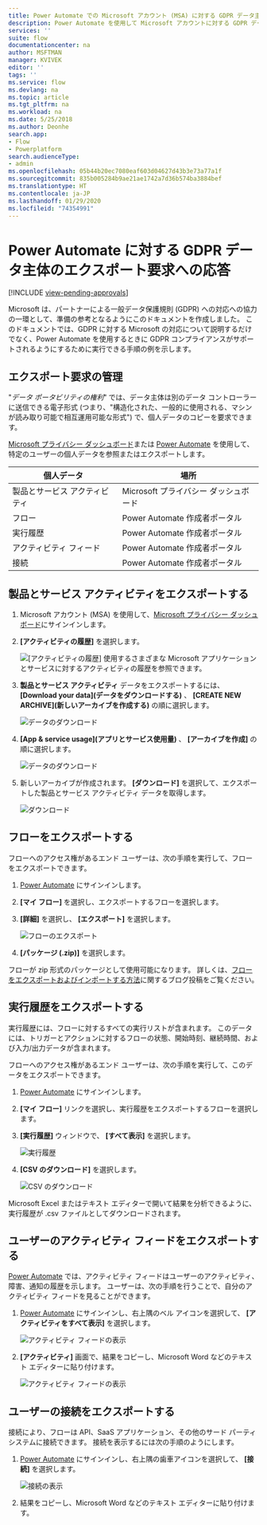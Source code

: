 ```yaml
---
title: Power Automate での Microsoft アカウント (MSA) に対する GDPR データ主体のエクスポート要求 | Microsoft Docs
description: Power Automate を使用して Microsoft アカウントに対する GDPR データ主体のエクスポート要求に応答する方法を説明します。
services: ''
suite: flow
documentationcenter: na
author: MSFTMAN
manager: KVIVEK
editor: ''
tags: ''
ms.service: flow
ms.devlang: na
ms.topic: article
ms.tgt_pltfrm: na
ms.workload: na
ms.date: 5/25/2018
ms.author: Deonhe
search.app:
- Flow
- Powerplatform
search.audienceType:
- admin
ms.openlocfilehash: 05b44b20ec7080eaf603d04627d43b3e73a77a1f
ms.sourcegitcommit: 835b005284b9ae21ae1742a7d36b574ba3884bef
ms.translationtype: HT
ms.contentlocale: ja-JP
ms.lasthandoff: 01/29/2020
ms.locfileid: "74354991"
---
```

# <a name="responding-to-gdpr-data-subject-export-requests-for-power-automate"></a>Power Automate に対する GDPR データ主体のエクスポート要求への応答
[!INCLUDE [view-pending-approvals](includes/cc-rebrand.md)]

Microsoft は、パートナーによる一般データ保護規則 (GDPR) への対応への協力の一環として、準備の参考となるようにこのドキュメントを作成しました。 このドキュメントでは、GDPR に対する Microsoft の対応について説明するだけでなく、Power Automate を使用するときに GDPR コンプライアンスがサポートされるようにするために実行できる手順の例を示します。

## <a name="manage-export-requests"></a>エクスポート要求の管理

"*データ ポータビリティの権利*" では、データ主体は別のデータ コントローラーに送信できる電子形式 (つまり、"構造化された、一般的に使用される、マシンが読み取り可能で相互運用可能な形式") で、個人データのコピーを要求できます。

[Microsoft プライバシー ダッシュボード](https://account.microsoft.com/privacy/)または [Power Automate](https://flow.microsoft.com/) を使用して、特定のユーザーの個人データを参照またはエクスポートします。

|個人データ|場所|
|-----------------|-------------------|
|製品とサービス アクティビティ|Microsoft プライバシー ダッシュボード|
|フロー|Power Automate 作成者ポータル|
|実行履歴|Power Automate 作成者ポータル|
|アクティビティ フィード|Power Automate 作成者ポータル|
|接続|Power Automate 作成者ポータル|

## <a name="export-product-and-service-activity"></a>製品とサービス アクティビティをエクスポートする

1. Microsoft アカウント (MSA) を使用して、[Microsoft プライバシー ダッシュボード](https://account.microsoft.com/privacy/)にサインインします。
1. **[アクティビティの履歴]** を選択します。

    ![[アクティビティの履歴]](./media/gdpr-dsr-export-msa/activityhistory.png) 使用するさまざまな Microsoft アプリケーションとサービスに対するアクティビティの履歴を参照できます。
1. **製品とサービス アクティビティ** データをエクスポートするには、 **[Download your data]\(データをダウンロードする\)** 、 **[CREATE NEW ARCHIVE]\(新しいアーカイブを作成する\)** の順に選択します。

    ![データのダウンロード](./media/gdpr-dsr-export-msa/downloaddata.png)

1. **[App & service usage]\(アプリとサービス使用量\)** 、 **[アーカイブを作成]** の順に選択します。

    ![データのダウンロード](./media/gdpr-dsr-export-msa/create-archive.png)
1. 新しいアーカイブが作成されます。 **[ダウンロード]** を選択して、エクスポートした製品とサービス アクティビティ データを取得します。

    ![ダウンロード](./media/gdpr-dsr-export-msa/download.png)

## <a name="export-a-flow"></a>フローをエクスポートする

フローへのアクセス権があるエンド ユーザーは、次の手順を実行して、フローをエクスポートできます。

1. [Power Automate](https://flow.microsoft.com/) にサインインします。

1. **[マイ フロー]** を選択し、エクスポートするフローを選択します。

1. **[詳細]** を選択し、 **[エクスポート]** を選択します。

    ![フローのエクスポート](./media/gdpr-dsr-export/export-flow.png)

1. **[パッケージ (.zip)]** を選択します。

フローが zip 形式のパッケージとして使用可能になります。 詳しくは、[フローをエクスポートおよびインポートする方法](https://flow.microsoft.com/blog/import-export-bap-packages/)に関するブログ投稿をご覧ください。

## <a name="export-run-history"></a>実行履歴をエクスポートする

実行履歴には、フローに対するすべての実行リストが含まれます。 このデータには、トリガーとアクションに対するフローの状態、開始時刻、継続時間、および入力/出力データが含まれます。

フローへのアクセス権があるエンド ユーザーは、次の手順を実行して、このデータをエクスポートできます。

1. [Power Automate](https://flow.microsoft.com/) にサインインします。
1. **[マイ フロー]** リンクを選択し、実行履歴をエクスポートするフローを選択します。
1. **[実行履歴]** ウィンドウで、 **[すべて表示]** を選択します。

    ![実行履歴](./media/gdpr-dsr-export/run-history.png)

1. **[CSV のダウンロード]** を選択します。

    ![CSV のダウンロード](./media/gdpr-dsr-export/download-csv.png)

Microsoft Excel またはテキスト エディターで開いて結果を分析できるように、実行履歴が .csv ファイルとしてダウンロードされます。

## <a name="export-a-users-activity-feed"></a>ユーザーのアクティビティ フィードをエクスポートする

[Power Automate](https://flow.microsoft.com/) では、アクティビティ フィードはユーザーのアクティビティ、障害、通知の履歴を示します。 ユーザーは、次の手順を行うことで、自分のアクティビティ フィードを見ることができます。

1. [Power Automate](https://flow.microsoft.com/) にサインインし、右上隅のベル アイコンを選択して、 **[アクティビティをすべて表示]** を選択します。

    ![アクティビティ フィードの表示](./media/gdpr-dsr-export/show-activity-feed.png)

1. **[アクティビティ]** 画面で、結果をコピーし、Microsoft Word などのテキスト エディターに貼り付けます。

    ![アクティビティ フィードの表示](./media/gdpr-dsr-export/export-activity-feed.png)

## <a name="export-a-users-connections"></a>ユーザーの接続をエクスポートする

接続により、フローは API、SaaS アプリケーション、その他のサード パーティ システムに接続できます。 接続を表示するには次の手順のようにします。

1. [Power Automate](https://flow.microsoft.com/) にサインインし、右上隅の歯車アイコンを選択して、 **[接続]** を選択します。

    ![接続の表示](./media/gdpr-dsr-export/show-connections.png)
1. 結果をコピーし、Microsoft Word などのテキスト エディターに貼り付けます。
